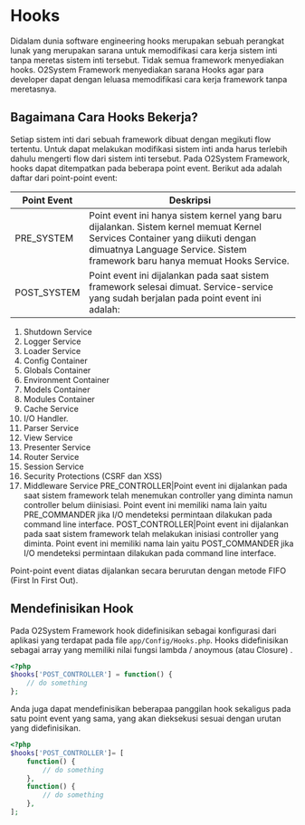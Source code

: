 # Hooks

Didalam dunia software engineering hooks merupakan sebuah perangkat lunak yang merupakan sarana untuk memodifikasi cara kerja sistem inti tanpa meretas sistem inti tersebut. Tidak semua framework menyediakan hooks. O2System Framework menyediakan sarana Hooks agar para developer dapat dengan leluasa memodifikasi cara kerja framework tanpa meretasnya.

## Bagaimana Cara Hooks Bekerja?

Setiap sistem inti dari sebuah framework dibuat dengan megikuti flow tertentu. Untuk dapat melakukan modifikasi sistem inti anda harus terlebih dahulu mengerti flow dari sistem inti tersebut. Pada O2System Framework, hooks dapat ditempatkan pada beberapa point event. Berikut ada adalah daftar dari point-point event:

|Point Event|Deskripsi|
|--|---|
PRE_SYSTEM|Point event ini hanya sistem kernel yang baru dijalankan. Sistem kernel memuat Kernel Services Container yang diikuti dengan dimuatnya Language Service. Sistem framework baru hanya memuat Hooks Service.
POST_SYSTEM|Point event ini dijalankan pada saat sistem framework selesai dimuat. Service-service yang sudah berjalan pada point event ini adalah: 
1. Shutdown Service
2. Logger Service
3. Loader Service
4. Config Container
5. Globals Container
6. Environment Container
7. Models Container
8. Modules Container
9. Cache Service
10. I/O Handler.
11. Parser Service
12. View Service
13. Presenter Service
14. Router Service
15. Session Service
16. Security Protections (CSRF dan XSS)
17. Middleware Service
PRE_CONTROLLER|Point event ini dijalankan pada saat sistem framework telah menemukan controller yang diminta namun controller belum diinisiasi. Point event ini memiliki nama lain yaitu PRE_COMMANDER jika I/O mendeteksi permintaan dilakukan pada command line interface.
POST_CONTROLLER|Point event ini dijalankan pada saat sistem framework telah melakukan inisiasi controller yang diminta. Point event ini memiliki nama lain yaitu POST_COMMANDER jika I/O mendeteksi permintaan dilakukan pada command line interface.

Point-point event diatas dijalankan secara berurutan dengan metode FIFO (First In First Out).

## Mendefinisikan Hook
Pada O2System Framework hook didefinisikan sebagai konfigurasi dari aplikasi yang terdapat pada file `app/Config/Hooks.php`. Hooks didefinisikan sebagai array yang memiliki nilai fungsi lambda / anoymous (atau Closure) .

```php
<?php
$hooks['POST_CONTROLLER'] = function() {
    // do something
};
```

Anda juga dapat mendefinisikan beberapaa panggilan hook sekaligus pada satu point event yang sama, yang akan dieksekusi sesuai dengan urutan yang didefinisikan.

```php
<?php
$hooks['POST_CONTROLLER']= [
    function() {
        // do something
    },
    function() {
        // do something
    },
];
```